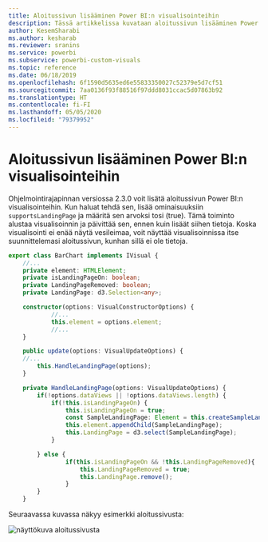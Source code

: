 ```yaml
---
title: Aloitussivun lisääminen Power BI:n visualisointeihin
description: Tässä artikkelissa kuvataan aloitussivun lisääminen Power BI:n visualisointeihin.
author: KesemSharabi
ms.author: kesharab
ms.reviewer: sranins
ms.service: powerbi
ms.subservice: powerbi-custom-visuals
ms.topic: reference
ms.date: 06/18/2019
ms.openlocfilehash: 6f1590d5635ed6e55833350027c52379e5d7cf51
ms.sourcegitcommit: 7aa0136f93f88516f97ddd8031ccac5d07863b92
ms.translationtype: HT
ms.contentlocale: fi-FI
ms.lasthandoff: 05/05/2020
ms.locfileid: "79379952"
---
```

# <a name="add-a-landing-page-to-your-power-bi-visuals"></a>Aloitussivun lisääminen Power BI:n visualisointeihin

Ohjelmointirajapinnan versiossa 2.3.0 voit lisätä aloitussivun Power BI:n visualisointeihin. Kun haluat tehdä sen, lisää ominaisuuksiin `supportsLandingPage` ja määritä sen arvoksi tosi (true). Tämä toiminto alustaa visualisoinnin ja päivittää sen, ennen kuin lisäät siihen tietoja. Koska visualisointi ei enää näytä vesileimaa, voit näyttää visualisoinnissa itse suunnittelemasi aloitussivun, kunhan sillä ei ole tietoja.

```typescript
export class BarChart implements IVisual {
    //...
    private element: HTMLElement;
    private isLandingPageOn: boolean;
    private LandingPageRemoved: boolean;
    private LandingPage: d3.Selection<any>;

    constructor(options: VisualConstructorOptions) {
            //...
            this.element = options.element;
            //...
    }

    public update(options: VisualUpdateOptions) {
    //...
        this.HandleLandingPage(options);
    }

    private HandleLandingPage(options: VisualUpdateOptions) {
        if(!options.dataViews || !options.dataViews.length) {
            if(!this.isLandingPageOn) {
                this.isLandingPageOn = true;
                const SampleLandingPage: Element = this.createSampleLandingPage(); //create a landing page
                this.element.appendChild(SampleLandingPage);
                this.LandingPage = d3.select(SampleLandingPage);
            }

        } else {
                if(this.isLandingPageOn && !this.LandingPageRemoved){
                    this.LandingPageRemoved = true;
                    this.LandingPage.remove();
                }
        }
    }
```

Seuraavassa kuvassa näkyy esimerkki aloitussivusta:

![näyttökuva aloitussivusta](media/landing-page/app-landing-page.png)

